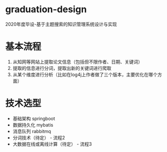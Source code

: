 # graduation-design
2020年度毕设-基于主题搜索的知识管理系统设计与实现

# 基本流程
1. 从知网等网站上提取论文信息（包括但不限作者、日期、关键词）
2. 提取的信息进行分词，提取出新的关键词进行爬取
3. 从某个维度进行分析（比如在log4j上作者做了三个版本，主要优化在哪个方面）


# 技术选型
* 基础架构 springboot
* 数据持久化 mybatis
* 消息队列 rabbitmq
* 分词技术（待定） - 流程2
* 大数据在线或离线计算（待定） - 流程3

